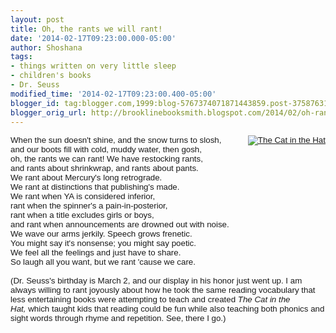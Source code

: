 ```yaml
---
layout: post
title: Oh, the rants we will rant!
date: '2014-02-17T09:23:00.000-05:00'
author: Shoshana
tags:
- things written on very little sleep
- children's books
- Dr. Seuss
modified_time: '2014-02-17T09:23:00.400-05:00'
blogger_id: tag:blogger.com,1999:blog-5767374071871443859.post-3758763167199126937
blogger_orig_url: http://brooklinebooksmith.blogspot.com/2014/02/oh-rants-we-will-rant.html
---
```


<span style="font-family: Tahoma, Geneva, sans-serif; font-size: 10pt;"></span><div style="border-image: none; font-style: normal;"><span style="font-family: Tahoma, Geneva, sans-serif; font-size: 10pt;"><a href="http://www.brooklinebooksmith-shop.com/book/v/9780394800011" style="clear: right; float: right; margin-bottom: 1em; margin-left: 1em;"><img src="http://images.booksense.com/images/books/011/800/FC9780394800011.JPG" title="The Cat in the Hat" /></a>When the sun doesn't shine, and the snow turns to slosh,</span></div><span style="font-family: Tahoma, Geneva, sans-serif; font-size: 10pt;"><div style="border-image: none; font-style: normal;">and our boots fill with cold, muddy water, then gosh,</div><div style="border-image: none; font-style: normal;">oh, the rants we can rant! We have restocking rants,</div><div style="border-image: none; font-style: normal;">and rants about shrinkwrap, and rants about pants.</div><div style="border-image: none; font-style: normal;">We rant about Mercury's long retrograde.</div><div style="font-style: normal;">We rant at distinctions that publishing's made.</div><div style="border-image: none; font-style: normal;">We rant when YA is considered inferior,</div><div style="border-image: none; font-style: normal;">rant when the spinner's a pain-in-posterior,</div><div style="border-image: none; font-style: normal;">rant when a title excludes girls or boys,</div><div style="border-image: none; font-style: normal;">and rant when announcements are drowned out with noise.</div><div style="border-image: none; font-style: normal;">We wave our arms jerkily. Speech grows frenetic.</div><div style="border-image: none; font-style: normal;">You might say it's nonsense; you might say poetic.</div><div style="border-image: none; font-style: normal;">We feel all the feelings and just have to share.&nbsp;</div><div style="font-style: normal;">So laugh all you want, but we rant 'cause we care.</div><div style="border-image: none; font-style: normal;"><br /></div><div style="border-image: none;">(Dr. Seuss's birthday is March 2, and our display in his honor just went up. I am always willing to rant joyously about&nbsp;<span style="font-size: 10pt;">how he took the same reading vocabulary that less entertaining books were attempting to teach and created </span><i style="font-size: 10pt;">The Cat in the Hat,</i><span style="font-size: 10pt;">&nbsp;which taught kids that reading could be fun while also teaching both phonics and sight words through rhyme and repetition.</span><span style="font-size: 10pt;">&nbsp;See, there I go.)&nbsp; </span></div></span><br />